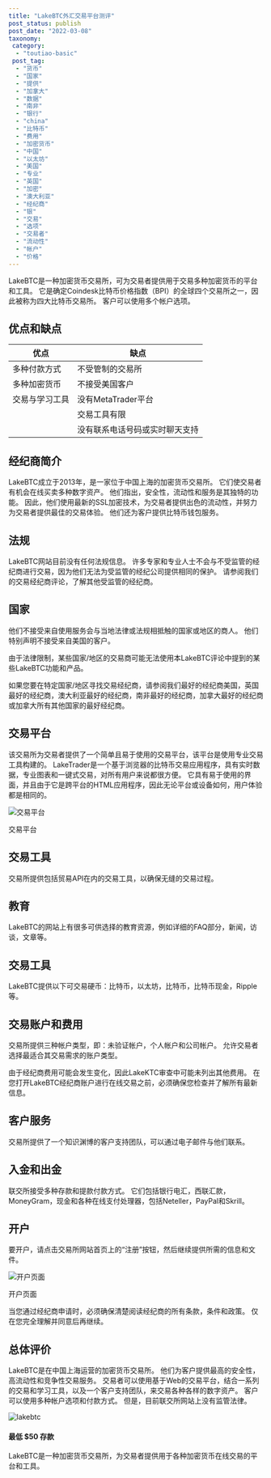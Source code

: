 ```yaml
---
title: "LakeBTC外汇交易平台测评"
post_status: publish
post_date: "2022-03-08"
taxonomy:
 category: 
  - "toutiao-basic"
 post_tag: 
  - "货币"
  - "国家"
  - "提供"
  - "加拿大"
  - "数据"
  - "南非"
  - "银行"
  - "china"
  - "比特币"
  - "费用"
  - "加密货币"
  - "中国"
  - "以太坊"
  - "美国"
  - "专业"
  - "英国"
  - "加密"
  - "澳大利亚"
  - "经纪商"
  - "银"
  - "交易"
  - "选项"
  - "交易者"
  - "流动性"
  - "帐户"
  - "价格"
---
```


LakeBTC是一种加密货币交易所，可为交易者提供用于交易多种加密货币的平台和工具。 它是确定Coindesk比特币价格指数（BPI）的全球四个交易所之一，因此被称为四大比特币交易所。 客户可以使用多个帐户选项。

## 优点和缺点

| 优点 | 缺点 |
| --- | --- |
| 多种付款方式 | 不受管制的交易所 |
| 多种加密货币 | 不接受美国客户 |
| 交易与学习工具 | 没有MetaTrader平台 |
|  | 交易工具有限 |
|  | 没有联系电话号码或实时聊天支持 |

## 经纪商简介

LakeBTC成立于2013年，是一家位于中国上海的加密货币交易所。 它们使交易者有机会在线买卖多种数字资产。 他们指出，安全性，流动性和服务是其独特的功能。 因此，他们使用最新的SSL加密技术，为交易者提供出色的流动性，并努力为交易者提供最佳的交易体验。 他们还为客户提供比特币钱包服务。

## 法规

LakeBTC网站目前没有任何法规信息。 许多专家和专业人士不会与不受监管的经纪商进行交易，因为他们无法为受监管的经纪公司提供相同的保护。 请参阅我们的交易经纪商评论，了解其他受监管的经纪商。

## 国家

他们不接受来自使用服务会与当地法律或法规相抵触的国家或地区的商人。 他们特别声明不接受来自美国的客户。

由于法律限制，某些国家/地区的交易商可能无法使用本LakeBTC评论中提到的某些LakeBTC功能和产品。

如果您要在特定国家/地区寻找交易经纪商，请参阅我们最好的经纪商美国，英国最好的经纪商，澳大利亚最好的经纪商，南非最好的经纪商，加拿大最好的经纪商或加拿大所有其他国家的最好经纪商。

## 交易平台

该交易所为交易者提供了一个简单且易于使用的交易平台，该平台是使用专业交易工具构建的。 LakeTrader是一个基于浏览器的比特币交易应用程序，具有实时数据，专业图表和一键式交易，对所有用户来说都很方便。 它具有易于使用的界面，并且由于它是跨平台的HTML应用程序，因此无论平台或设备如何，用户体验都是相同的。

![交易平台](https://cdn.fendou.la/funstoutiao/2020/10/LakeBTC-Review-Trading-Platform.jpg "交易平台")

交易平台

## 交易工具

交易所提供包括贸易API在内的交易工具，以确保无缝的交易过程。

## 教育

LakeBTC的网站上有很多可供选择的教育资源，例如详细的FAQ部分，新闻，访谈，文章等。

## 交易工具

LakeBTC提供以下可交易硬币：比特币，以太坊，比特币，比特币现金，Ripple等。

## 交易账户和费用

交易所提供三种帐户类型，即：未验证帐户，个人帐户和公司帐户。 允许交易者选择最适合其交易需求的账户类型。

由于经纪商费用可能会发生变化，因此LakeKTC审查中可能未列出其他费用。 在您打开LakeBTC经纪商账户进行在线交易之前，必须确保您检查并了解所有最新信息。

## 客户服务

交易所提供了一个知识渊博的客户支持团队，可以通过电子邮件与他们联系。

## 入金和出金

联交所接受多种存款和提款付款方式。 它们包括银行电汇，西联汇款，MoneyGram，现金和各种在线支付处理器，包括Neteller，PayPal和Skrill。

## 开户

要开户，请点击交易所网站首页上的“注册”按钮，然后继续提供所需的信息和文件。

![开户页面](https://cdn.fendou.la/funstoutiao/2020/10/LakeBTC-Review-Account-Opening-Page.jpg "开户页面")

开户页面

当您通过经纪商申请时，必须确保清楚阅读经纪商的所有条款，条件和政策。 仅在您完全理解并同意后再继续。

## 总体评价

LakeBTC是在中国上海运营的加密货币交易所。 他们为客户提供最高的安全性，高流动性和竞争性交易服务。 交易者可以使用基于Web的交易平台，结合一系列的交易和学习工具，以及一个客户支持团队，来交易各种各样的数字资产。 客户可以使用多种帐户选项和付款方式。 但是，目前联交所网站上没有监管法律。

![lakebtc](https://cdn.fendou.la/funstoutiao/2020/10/LakeBTC-Logo.png)

#### 最低 $50 存款

LakeBTC是一种加密货币交易所，为交易者提供用于各种加密货币在线交易的平台和工具。
